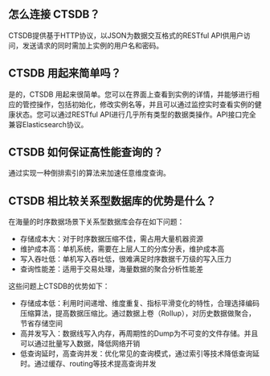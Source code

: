 ## 怎么连接 CTSDB？

CTSDB提供基于HTTP协议，以JSON为数据交互格式的RESTful API供用户访问，发送请求的同时需加上实例的用户名和密码。

## CTSDB 用起来简单吗？

是的，CTSDB 用起来很简单。您可以在界面上查看到实例的详情，并能够进行相应的管控操作，包括初始化，修改实例名等，并且可以通过监控实时查看实例的健康状态。您可以通过RESTful API进行几乎所有类型的数据类操作。API接口完全兼容Elasticsearch协议。

## CTSDB 如何保证高性能查询的？

通过实现一种倒排索引的算法来加速任意维度查询。

## CTSDB 相比较关系型数据库的优势是什么？

在海量的时序数据场景下关系型数据库会存在如下问题：

- 存储成本大：对于时序数据压缩不佳，需占用大量机器资源
- 维护成本高：单机系统，需要在上层人工的分库分表，维护成本高
- 写入吞吐低：单机写入吞吐低，很难满足时序数据千万级的写入压力
- 查询性能差：适用于交易处理，海量数据的聚合分析性能差

这些问题上CTSDB的优势如下：

- 存储成本低：利用时间递增、维度重复、指标平滑变化的特性，合理选择编码压缩算法，提高数据压缩比。通过数据上卷（Rollup），对历史数据做聚合，节省存储空间
- 高并发写入：数据线写入内存，再周期性的Dump为不可变的文件存储。并且可以通过批量写入数据，降低网络开销
- 低查询延时，高查询并发：优化常见的查询模式，通过索引等技术降低查询延时。通过缓存、routing等技术提高查询并发




